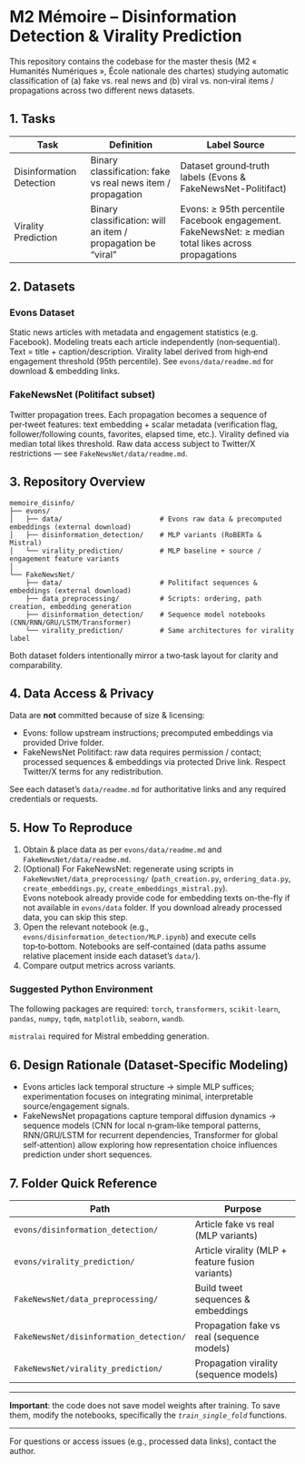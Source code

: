 # M2 Mémoire – Disinformation Detection & Virality Prediction

This repository contains the codebase for the master thesis (M2 « Humanités Numériques », École nationale des chartes) studying automatic classification of (a) fake vs. real news and (b) viral vs. non‑viral items / propagations across two different news datasets. 

## 1. Tasks

| Task | Definition | Label Source |
|------|------------|--------------|
| Disinformation Detection | Binary classification: fake vs real news item / propagation | Dataset ground‑truth labels (Evons & FakeNewsNet-Politifact) |
| Virality Prediction | Binary classification: will an item / propagation be “viral” | Evons: ≥ 95th percentile Facebook engagement. FakeNewsNet: ≥ median total likes across propagations |

## 2. Datasets

### Evons Dataset
Static news articles with metadata and engagement statistics (e.g. Facebook). Modeling treats each article independently (non‑sequential). Text = title + caption/description. Virality label derived from high‑end engagement threshold (95th percentile). See `evons/data/readme.md` for download & embedding links.

### FakeNewsNet (Politifact subset)
Twitter propagation trees. Each propagation becomes a sequence of per‑tweet features: text embedding + scalar metadata (verification flag, follower/following counts, favorites, elapsed time, etc.). Virality defined via median total likes threshold. Raw data access subject to Twitter/X restrictions — see `FakeNewsNet/data/readme.md`.

## 3. Repository Overview

```
memoire_disinfo/
├── evons/
│   ├── data/                        # Evons raw data & precomputed embeddings (external download)
│   ├── disinformation_detection/    # MLP variants (RoBERTa & Mistral)
│   └── virality_prediction/         # MLP baseline + source / engagement feature variants
│
└── FakeNewsNet/
    ├── data/                        # Politifact sequences & embeddings (external download)
    ├── data_preprocessing/          # Scripts: ordering, path creation, embedding generation
    ├── disinformation_detection/    # Sequence model notebooks (CNN/RNN/GRU/LSTM/Transformer)
    └── virality_prediction/         # Same architectures for virality label
```

Both dataset folders intentionally mirror a two‑task layout for clarity and comparability.


## 4. Data Access & Privacy

Data are **not** committed because of size & licensing:
* Evons: follow upstream instructions; precomputed embeddings via provided Drive folder.
* FakeNewsNet Politifact: raw data requires permission / contact; processed sequences & embeddings via protected Drive link. Respect Twitter/X terms for any redistribution.

See each dataset’s `data/readme.md` for authoritative links and any required credentials or requests.


## 5. How To Reproduce

1. Obtain & place data as per `evons/data/readme.md` and `FakeNewsNet/data/readme.md`.
2. (Optional) For FakeNewsNet: regenerate using scripts in `FakeNewsNet/data_preprocessing/` (`path_creation.py`, `ordering_data.py`, `create_embeddings.py`, `create_embeddings_mistral.py`). <br> Evons notebook already provide code for embedding texts on-the-fly if not available in `evons/data` folder. If you download already processed data, you can skip this step.
3. Open the relevant notebook (e.g., `evons/disinformation_detection/MLP.ipynb`) and execute cells top‑to‑bottom. Notebooks are self‑contained (data paths assume relative placement inside each dataset’s `data/`).
4. Compare output metrics across variants.

### Suggested Python Environment 
The following packages are required:
`torch`, `transformers`, `scikit-learn`, `pandas`, `numpy`, `tqdm`, `matplotlib`, `seaborn`, `wandb`. 

`mistralai` required for Mistral embedding generation.

## 6. Design Rationale (Dataset‑Specific Modeling)
* Evons articles lack temporal structure → simple MLP suffices; experimentation focuses on integrating minimal, interpretable source/engagement signals.
* FakeNewsNet propagations capture temporal diffusion dynamics → sequence models (CNN for local n‑gram‑like temporal patterns, RNN/GRU/LSTM for recurrent dependencies, Transformer for global self‑attention) allow exploring how representation choice influences prediction under short sequences.

## 7. Folder Quick Reference

| Path | Purpose |
|------|---------|
| `evons/disinformation_detection/` | Article fake vs real (MLP variants) |
| `evons/virality_prediction/` | Article virality (MLP + feature fusion variants) |
| `FakeNewsNet/data_preprocessing/` | Build tweet sequences & embeddings |
| `FakeNewsNet/disinformation_detection/` | Propagation fake vs real (sequence models) |
| `FakeNewsNet/virality_prediction/` | Propagation virality (sequence models) |


---
**Important**: the code does not save model weights after training. To save them, modify the notebooks, specifically the 
_`train_single_fold`_ functions.

---
For questions or access issues (e.g., processed data links), contact the author.